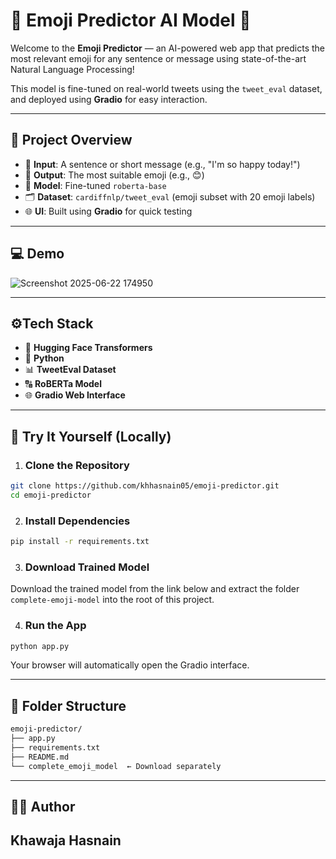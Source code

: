 # 🤖 Emoji Predictor AI Model 🎉

Welcome to the **Emoji Predictor** — an AI-powered web app that predicts the most relevant emoji for any sentence or message using state-of-the-art Natural Language Processing!

This model is fine-tuned on real-world tweets using the `tweet_eval` dataset, and deployed using **Gradio** for easy interaction.

---

## 📌 Project Overview

- 💬 **Input**: A sentence or short message (e.g., "I'm so happy today!")
- 🎯 **Output**: The most suitable emoji (e.g., 😊)
- 🧠 **Model**: Fine-tuned `roberta-base`
- 🗂️ **Dataset**: `cardiffnlp/tweet_eval` (emoji subset with 20 emoji labels)
- 🌐 **UI**: Built using **Gradio** for quick testing

---

## 💻 Demo

![Screenshot 2025-06-22 174950](https://github.com/user-attachments/assets/c8259a5a-8250-4605-adbf-2b9c44944f41)

---

## ⚙️Tech Stack

- 🤗  **Hugging Face Transformers**
- 🐍  **Python**
- 📊  **TweetEval Dataset**
- 🔠  **RoBERTa Model**
- 🌐  **Gradio Web Interface**

---

## 🚀 Try It Yourself (Locally)

1. ### Clone the Repository
```bash
git clone https://github.com/khhasnain05/emoji-predictor.git
cd emoji-predictor
```

2. ### Install Dependencies
```bash
pip install -r requirements.txt
```

3. ### Download Trained Model
Download the trained model from the link below and extract the folder `complete-emoji-model` into the root of this project.

4. ### Run the App
```bash
python app.py
```

Your browser will automatically open the Gradio interface.

---

## 📁 Folder Structure
```bash
emoji-predictor/
├── app.py
├── requirements.txt
├── README.md
└── complete_emoji_model  ← Download separately
```

---

## 👨‍💻 Author
**Khawaja Hasnain**
---
